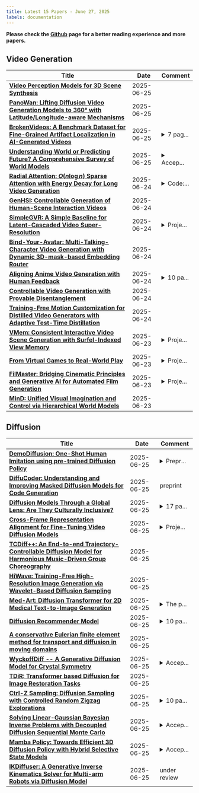 ```yaml
---
title: Latest 15 Papers - June 27, 2025
labels: documentation
---
```

**Please check the [Github](https://github.com/zezhishao/MTS_Daily_ArXiv) page for a better reading experience and more papers.**

## Video Generation
| **Title** | **Date** | **Comment** |
| --- | --- | --- |
| **[Video Perception Models for 3D Scene Synthesis](http://arxiv.org/abs/2506.20601v1)** | 2025-06-25 |  |
| **[PanoWan: Lifting Diffusion Video Generation Models to 360° with Latitude/Longitude-aware Mechanisms](http://arxiv.org/abs/2505.22016v2)** | 2025-06-25 |  |
| **[BrokenVideos: A Benchmark Dataset for Fine-Grained Artifact Localization in AI-Generated Videos](http://arxiv.org/abs/2506.20103v1)** | 2025-06-25 | <details><summary>7 pag...</summary><p>7 page,4 figures,2 tables</p></details> |
| **[Understanding World or Predicting Future? A Comprehensive Survey of World Models](http://arxiv.org/abs/2411.14499v2)** | 2025-06-25 | <details><summary>Accep...</summary><p>Accepted by ACM CSUR, 37 pages, 7 figures, 7 tables</p></details> |
| **[Radial Attention: $O(n\log n)$ Sparse Attention with Energy Decay for Long Video Generation](http://arxiv.org/abs/2506.19852v1)** | 2025-06-24 | <details><summary>Code:...</summary><p>Code: https://github.com/mit-han-lab/radial-attention</p></details> |
| **[GenHSI: Controllable Generation of Human-Scene Interaction Videos](http://arxiv.org/abs/2506.19840v1)** | 2025-06-24 |  |
| **[SimpleGVR: A Simple Baseline for Latent-Cascaded Video Super-Resolution](http://arxiv.org/abs/2506.19838v1)** | 2025-06-24 | <details><summary>Proje...</summary><p>Project webpage available at https://simplegvr.github.io/</p></details> |
| **[Bind-Your-Avatar: Multi-Talking-Character Video Generation with Dynamic 3D-mask-based Embedding Router](http://arxiv.org/abs/2506.19833v1)** | 2025-06-24 |  |
| **[Aligning Anime Video Generation with Human Feedback](http://arxiv.org/abs/2504.10044v2)** | 2025-06-24 | <details><summary>10 pa...</summary><p>10 pages, 7 figures, 7 tables</p></details> |
| **[Controllable Video Generation with Provable Disentanglement](http://arxiv.org/abs/2502.02690v2)** | 2025-06-24 |  |
| **[Training-Free Motion Customization for Distilled Video Generators with Adaptive Test-Time Distillation](http://arxiv.org/abs/2506.19348v1)** | 2025-06-24 |  |
| **[VMem: Consistent Interactive Video Scene Generation with Surfel-Indexed View Memory](http://arxiv.org/abs/2506.18903v1)** | 2025-06-23 | <details><summary>Proje...</summary><p>Project page: https://v-mem.github.io</p></details> |
| **[From Virtual Games to Real-World Play](http://arxiv.org/abs/2506.18901v1)** | 2025-06-23 | <details><summary>Proje...</summary><p>Project page: https://wenqsun.github.io/RealPlay/</p></details> |
| **[FilMaster: Bridging Cinematic Principles and Generative AI for Automated Film Generation](http://arxiv.org/abs/2506.18899v1)** | 2025-06-23 | <details><summary>Proje...</summary><p>Project Page: https://filmaster-ai.github.io/</p></details> |
| **[MinD: Unified Visual Imagination and Control via Hierarchical World Models](http://arxiv.org/abs/2506.18897v1)** | 2025-06-23 |  |

## Diffusion
| **Title** | **Date** | **Comment** |
| --- | --- | --- |
| **[DemoDiffusion: One-Shot Human Imitation using pre-trained Diffusion Policy](http://arxiv.org/abs/2506.20668v1)** | 2025-06-25 | <details><summary>Prepr...</summary><p>Preprint(17 pages). Under Review</p></details> |
| **[DiffuCoder: Understanding and Improving Masked Diffusion Models for Code Generation](http://arxiv.org/abs/2506.20639v1)** | 2025-06-25 | preprint |
| **[Diffusion Models Through a Global Lens: Are They Culturally Inclusive?](http://arxiv.org/abs/2502.08914v2)** | 2025-06-25 | <details><summary>17 pa...</summary><p>17 pages, 17 figures, 3 tables</p></details> |
| **[Cross-Frame Representation Alignment for Fine-Tuning Video Diffusion Models](http://arxiv.org/abs/2506.09229v2)** | 2025-06-25 | <details><summary>Proje...</summary><p>Project page: https://crepavideo.github.io</p></details> |
| **[TCDiff++: An End-to-end Trajectory-Controllable Diffusion Model for Harmonious Music-Driven Group Choreography](http://arxiv.org/abs/2506.18671v2)** | 2025-06-25 |  |
| **[HiWave: Training-Free High-Resolution Image Generation via Wavelet-Based Diffusion Sampling](http://arxiv.org/abs/2506.20452v1)** | 2025-06-25 |  |
| **[Med-Art: Diffusion Transformer for 2D Medical Text-to-Image Generation](http://arxiv.org/abs/2506.20449v1)** | 2025-06-25 | <details><summary>The p...</summary><p>The project is available at \url{https://medart-ai.github.io}</p></details> |
| **[Diffusion Recommender Model](http://arxiv.org/abs/2304.04971v3)** | 2025-06-25 | <details><summary>10 pa...</summary><p>10 pages, 7 figures, accepted for publication in SIGIR'23</p></details> |
| **[A conservative Eulerian finite element method for transport and diffusion in moving domains](http://arxiv.org/abs/2404.07130v2)** | 2025-06-25 |  |
| **[WyckoffDiff -- A Generative Diffusion Model for Crystal Symmetry](http://arxiv.org/abs/2502.06485v3)** | 2025-06-25 | <details><summary>Accep...</summary><p>Accepted to ICML 2025, to appear in PMLR 267. Code is available online at https://github.com/httk/wyckoffdiff</p></details> |
| **[TDiR: Transformer based Diffusion for Image Restoration Tasks](http://arxiv.org/abs/2506.20302v1)** | 2025-06-25 |  |
| **[Ctrl-Z Sampling: Diffusion Sampling with Controlled Random Zigzag Explorations](http://arxiv.org/abs/2506.20294v1)** | 2025-06-25 | <details><summary>10 pa...</summary><p>10 pages, 3 figures, 2 tables</p></details> |
| **[Solving Linear-Gaussian Bayesian Inverse Problems with Decoupled Diffusion Sequential Monte Carlo](http://arxiv.org/abs/2502.06379v2)** | 2025-06-25 | <details><summary>Accep...</summary><p>Accepted to ICML 2025, to appear in PMLR 267. Code available at https://github.com/filipekstrm/ddsmc</p></details> |
| **[Mamba Policy: Towards Efficient 3D Diffusion Policy with Hybrid Selective State Models](http://arxiv.org/abs/2409.07163v2)** | 2025-06-25 | <details><summary>Accep...</summary><p>Accepted to IROS 2025</p></details> |
| **[IKDiffuser: A Generative Inverse Kinematics Solver for Multi-arm Robots via Diffusion Model](http://arxiv.org/abs/2506.13087v3)** | 2025-06-25 | under review |

